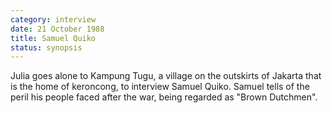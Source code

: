 ```yaml
---
category: interview
date: 21 October 1988
title: Samuel Quiko
status: synopsis
---
```


Julia goes alone to Kampung Tugu, a village on the
outskirts of Jakarta that is the home of keroncong, to interview Samuel
Quiko. Samuel tells of the peril his people faced after the war, being
regarded as "Brown Dutchmen".
